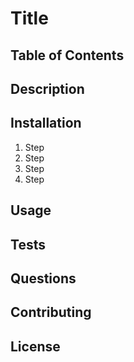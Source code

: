 # Title

## Table of Contents

## Description

## Installation
1. Step
2. Step
3. Step
4. Step
## Usage

## Tests

## Questions

## Contributing

## License
